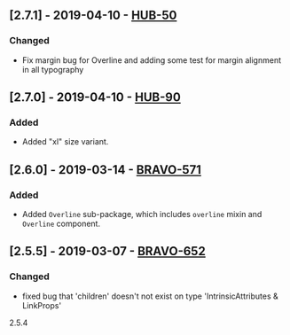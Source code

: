 ## [2.7.1] - 2019-04-10 - [HUB-50](https://creditandfinance.atlassian.net/browse/HUB-50)
### Changed
- Fix margin bug for Overline and adding some test for margin alignment in all typography 

## [2.7.0] - 2019-04-10 - [HUB-90](https://creditandfinance.atlassian.net/browse/HUB-90)
### Added
- Added "xl" size variant.

## [2.6.0] - 2019-03-14 - [BRAVO-571](https://creditandfinance.atlassian.net/browse/BRAVO-571)
### Added
- Added `Overline` sub-package, which includes `overline` mixin and `Overline` component.

## [2.5.5] - 2019-03-07 - [BRAVO-652](https://creditandfinance.atlassian.net/browse/BRAVO-652)
### Changed
- fixed bug that 'children' doesn't not exist on type 'IntrinsicAttributes & LinkProps'

2.5.4
